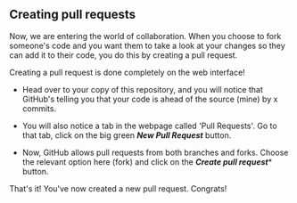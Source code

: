 
## Creating pull requests

Now, we are entering the world of collaboration. When you choose to fork someone's code and you want them to take a look at your changes so they can add it to their code, you do this by creating a pull request. 

Creating a pull request is done completely on the web interface!

- Head over to your copy of this repository, and you will notice that GitHub's telling you that your code is ahead of the source (mine) by x commits. 

- You will also notice a tab in the webpage called 'Pull Requests'. Go to that tab, click on the big green ***New Pull Request***  button. 

- Now, GitHub allows pull requests from both branches and forks. Choose the relevant option here (fork) and click on the ***Create pull request**** button. 

That's it! You've now created a new pull request. Congrats! 
